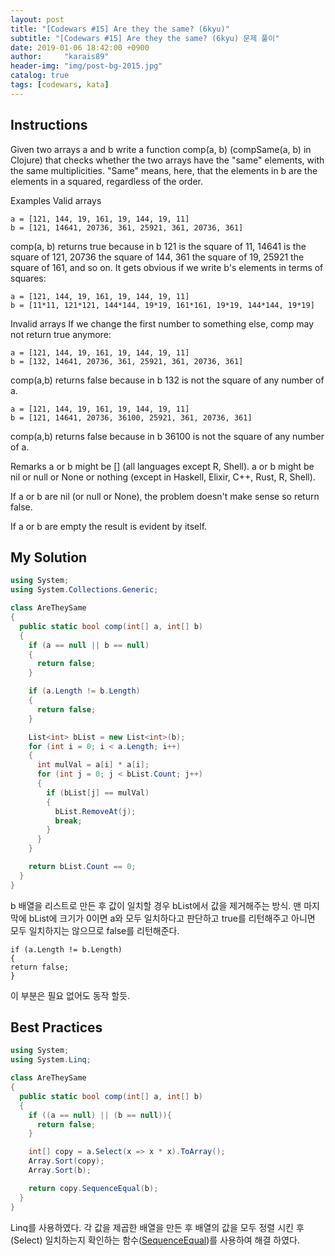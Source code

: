 ```yaml
---
layout: post
title: "[Codewars #15] Are they the same? (6kyu)"
subtitle: "[Codewars #15] Are they the same? (6kyu) 문제 풀이"
date: 2019-01-06 18:42:00 +0900
author:     "karais89"
header-img: "img/post-bg-2015.jpg"
catalog: true
tags: [codewars, kata]
---
```


## Instructions

Given two arrays a and b write a function comp(a, b) (compSame(a, b) in Clojure) that checks whether the two arrays have the "same" elements, with the same multiplicities. "Same" means, here, that the elements in b are the elements in a squared, regardless of the order.

Examples
Valid arrays

```
a = [121, 144, 19, 161, 19, 144, 19, 11]
b = [121, 14641, 20736, 361, 25921, 361, 20736, 361]
```

comp(a, b) returns true because in b 121 is the square of 11, 14641 is the square of 121, 20736 the square of 144, 361 the square of 19, 25921 the square of 161, and so on. It gets obvious if we write b's elements in terms of squares:

```
a = [121, 144, 19, 161, 19, 144, 19, 11]
b = [11*11, 121*121, 144*144, 19*19, 161*161, 19*19, 144*144, 19*19]
```

Invalid arrays
If we change the first number to something else, comp may not return true anymore:

```
a = [121, 144, 19, 161, 19, 144, 19, 11]
b = [132, 14641, 20736, 361, 25921, 361, 20736, 361]
```

comp(a,b) returns false because in b 132 is not the square of any number of a.

```
a = [121, 144, 19, 161, 19, 144, 19, 11]
b = [121, 14641, 20736, 36100, 25921, 361, 20736, 361]
```

comp(a,b) returns false because in b 36100 is not the square of any number of a.

Remarks
a or b might be [] (all languages except R, Shell). a or b might be nil or null or None or nothing (except in Haskell, Elixir, C++, Rust, R, Shell).

If a or b are nil (or null or None), the problem doesn't make sense so return false.

If a or b are empty the result is evident by itself.

## My Solution

```csharp
using System;
using System.Collections.Generic;

class AreTheySame
{
  public static bool comp(int[] a, int[] b)
  {
    if (a == null || b == null)
    {
      return false;
    }

    if (a.Length != b.Length)
    {
      return false;
    }

    List<int> bList = new List<int>(b);
    for (int i = 0; i < a.Length; i++)
    {
      int mulVal = a[i] * a[i];
      for (int j = 0; j < bList.Count; j++)
      {
        if (bList[j] == mulVal)
        {
          bList.RemoveAt(j);
          break;
        }
      }
    }

    return bList.Count == 0;
  }
}
```


b 배열을 리스트로 만든 후 값이 일치할 경우 bList에서 값을 제거해주는 방식.
맨 마지막에 bList에 크기가 0이면 a와 모두 일치하다고 판단하고 true를 리턴해주고 아니면 모두 일치하지는 않으므로 false를 리턴해준다.

```
if (a.Length != b.Length)
{
return false;
}
```

이 부분은 필요 없어도 동작 할듯.

## Best Practices

```csharp
using System;
using System.Linq;

class AreTheySame
{
  public static bool comp(int[] a, int[] b)
  {
    if ((a == null) || (b == null)){
      return false;
    }

    int[] copy = a.Select(x => x * x).ToArray();
    Array.Sort(copy);
    Array.Sort(b);

    return copy.SequenceEqual(b);
  }
}
```

Linq를 사용하였다.
각 값을 제곱한 배열을 만든 후 배열의 값을 모두 정렬 시킨 후 (Select)
일치하는지 확인하는 함수([SequenceEqual](https://docs.microsoft.com/ko-kr/dotnet/api/system.linq.enumerable.sequenceequal?view=netframework-4.7.2))를 사용하여 해결 하였다.